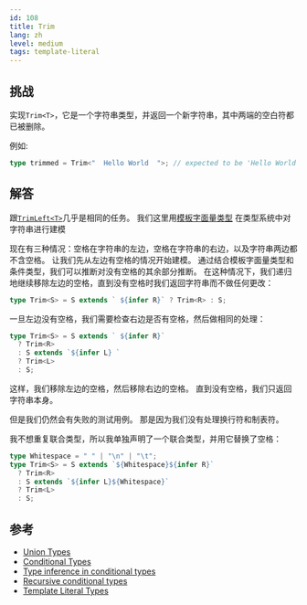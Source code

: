 ```yaml
---
id: 108
title: Trim
lang: zh
level: medium
tags: template-literal
---
```


## 挑战

实现`Trim<T>`，它是一个字符串类型，并返回一个新字符串，其中两端的空白符都已被删除。

例如:

```ts
type trimmed = Trim<"  Hello World  ">; // expected to be 'Hello World'
```

## 解答

跟[`TrimLeft<T>`](./medium-trimleft.md)几乎是相同的任务。
我们这里用[模板字面量类型](https://www.typescriptlang.org/docs/handbook/release-notes/typescript-4-1.html#template-literal-types) 在类型系统中对字符串进行建模

现在有三种情况：空格在字符串的左边，空格在字符串的右边，以及字符串两边都不含空格。
让我们先从左边有空格的情况开始建模。
通过结合模板字面量类型和条件类型，我们可以推断对没有空格的其余部分推断。
在这种情况下，我们递归地继续移除左边的空格，直到没有空格时我们返回字符串而不做任何更改：

```ts
type Trim<S> = S extends ` ${infer R}` ? Trim<R> : S;
```

一旦左边没有空格，我们需要检查右边是否有空格，然后做相同的处理：

```ts
type Trim<S> = S extends ` ${infer R}`
  ? Trim<R>
  : S extends `${infer L} `
  ? Trim<L>
  : S;
```

这样，我们移除左边的空格，然后移除右边的空格。
直到没有空格，我们只返回字符串本身。

但是我们仍然会有失败的测试用例。
那是因为我们没有处理换行符和制表符。

我不想重复联合类型，所以我单独声明了一个联合类型，并用它替换了空格：

```ts
type Whitespace = " " | "\n" | "\t";
type Trim<S> = S extends `${Whitespace}${infer R}`
  ? Trim<R>
  : S extends `${infer L}${Whitespace}`
  ? Trim<L>
  : S;
```

## 参考

- [Union Types](https://www.typescriptlang.org/docs/handbook/2/everyday-types.html#union-types)
- [Conditional Types](https://www.typescriptlang.org/docs/handbook/2/conditional-types.html)
- [Type inference in conditional types](https://www.typescriptlang.org/docs/handbook/2/conditional-types.html#inferring-within-conditional-types)
- [Recursive conditional types](https://www.typescriptlang.org/docs/handbook/release-notes/typescript-4-1.html#recursive-conditional-types)
- [Template Literal Types](https://www.typescriptlang.org/docs/handbook/release-notes/typescript-4-1.html#template-literal-types)
